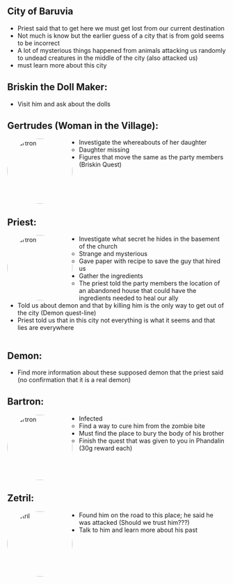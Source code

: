 ## City of Baruvia

- Priest said that to get here we must get lost from our current destination
- Not much is know but the earlier guess of a city that is from gold seems to be incorrect
- A lot of mysterious things happened from animals attacking us randomly to undead creatures in the middle of the city (also attacked us)
- must learn more about this city

## Briskin the Doll Maker:

- Visit him and ask about the dolls

## Gertrudes (Woman in the Village):

<img src="https://media.discordapp.net/attachments/1081637796281847888/1269661381850955868/Mad_mary.webp?ex=66b0dfce&is=66af8e4e&hm=a40fe6b8c91795216cffcae197003ecd53c41d84f2a2e2ffc7f043d856e6fb2f&=&format=webp" alt="Bartron" width="150" style="border-radius:50%; float:left; margin-right:15px;">

- Investigate the whereabouts of her daughter
  - Daughter missing
- Figures that move the same as the party members (Briskin Quest)
  <div style="clear:both;"></div>

## Priest:

<img src="https://media.discordapp.net/attachments/1081637796281847888/1269660837719572550/Donavich.webp?ex=66b0df4c&is=66af8dcc&hm=281a4eeb3927863094b48e7e30b105f2a97d855b274744c554d140b0499a04ba&=&format=webp&width=537&height=671" alt="Bartron" width="150" style="border-radius:50%; float:left; margin-right:15px;">

- Investigate what secret he hides in the basement of the church
  - Strange and mysterious
  - Gave paper with recipe to save the guy that hired us
- Gather the ingredients
  - The priest told the party members the location of an abandoned house that could have the ingredients needed to heal our ally
- Told us about demon and that by killing him is the only way to get out of the city (Demon quest-line)
- Priest told us that in this city not everything is what it seems and that lies are everywhere
<div style="clear:both;"></div>

## Demon:

- Find more information about these supposed demon that the priest said (no confirmation that it is a real demon)

## Bartron:

<img src="https://media.discordapp.net/attachments/1081637796281847888/1269476878746517504/Bartron.jpeg?ex=66b033f9&is=66aee279&hm=8d9dce3b72d1de145d78ddb8928e64f7113ce1856d10bc3a8b117bf296e4f1d2&=&format=webp&width=492&height=661" alt="Bartron" width="150" style="border-radius:50%; float:left; margin-right:15px;">

- Infected
  - Find a way to cure him from the zombie bite
- Must find the place to bury the body of his brother
  - Finish the quest that was given to you in Phandalin (30g reward each)
  <div style="clear:both;"></div>

## Zetril:

<img src="https://cdn.discordapp.com/attachments/1081637796281847888/1269476737801130084/Zertril.jpeg?ex=66b033d8&is=66aee258&hm=1a134f03a252e127eb442ce89c7be871062a5aa33d732e1ffe2bb0261c578473&" alt="Zetril" width="150" style="border-radius:50%; float:left; margin-right:15px;">

- Found him on the road to this place; he said he was attacked (Should we trust him???)
- Talk to him and learn more about his past
<div style="clear:both;"></div>
